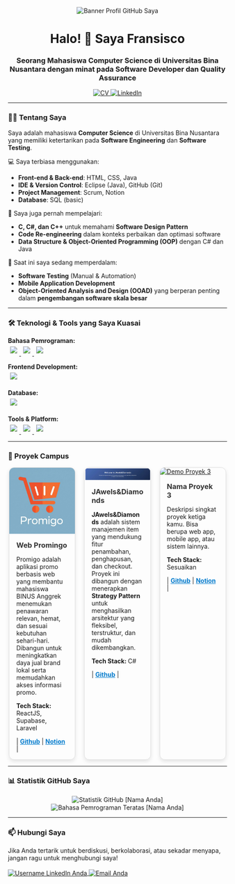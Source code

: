 <p align="center">
  <img src="https://link-ke-gambar-banner-anda.com/banner.png" alt="Banner Profil GitHub Saya">
</p>

<h1 align="center">Halo! 👋 Saya Fransisco</h1>
<h3 align="center">Seorang Mahasiswa Computer Science di Universitas Bina Nusantara dengan minat pada Software Developer dan Quality Assurance</h3>

<p align="center">
  <a href="https://drive.google.com/file/d/1NBnmfolgCUMKxEhtaDDTsTOsyqNhME_u/view?usp=sharing" download="CV-Fransisco.pdf">
    <img src="https://img.shields.io/badge/My_CV-000000?style=for-the-badge&logo=document&logoColor=white" alt="CV">
  </a>
  <a href="https://www.linkedin.com/in/fransiscoskw/" target="_blank">
    <img src="https://img.shields.io/badge/LinkedIn-0A66C2?style=for-the-badge&logo=linkedin&logoColor=white" alt="LinkedIn">
  </a>
</p>

---

### 👨‍💻 Tentang Saya

<p>
  Saya adalah mahasiswa <b>Computer Science</b> di Universitas Bina Nusantara 
  yang memiliki ketertarikan pada <b>Software Engineering</b> dan <b>Software Testing</b>.
</p>

<p>
  💻 Saya terbiasa menggunakan:
  <ul>
    <li><b>Front-end & Back-end</b>: HTML, CSS, Java</li>
    <li><b>IDE & Version Control</b>: Eclipse (Java), GitHub (Git)</li>
    <li><b>Project Management</b>: Scrum, Notion</li>
    <li><b>Database</b>: SQL (basic)</li>
  </ul>
</p>

<p>
  🧩 Saya juga pernah mempelajari:
  <ul>
    <li><b>C, C#, dan C++</b> untuk memahami <b>Software Design Pattern</b></li>
    <li><b>Code Re-engineering</b> dalam konteks perbaikan dan optimasi software</li>
    <li><b>Data Structure & Object-Oriented Programming (OOP)</b> dengan C# dan Java</li>
  </ul>
</p>

<p>
  📱 Saat ini saya sedang memperdalam:
  <ul>
    <li><b>Software Testing</b> (Manual & Automation)</li>
    <li><b>Mobile Application Development</b></li>
    <li><b>Object-Oriented Analysis and Design (OOAD)</b> yang berperan penting 
        dalam <b>pengembangan software skala besar</b></li>
  </ul>
</p>



---

### 🛠️ Teknologi & Tools yang Saya Kuasai

<p align="left">
  <b>Bahasa Pemrograman:</b><br>
  <a href="https://www.java.com/" target="_blank">
    <img style="margin: 5px;" src="https://img.shields.io/badge/Java-007396?style=for-the-badge&logo=java&logoColor=white" />
  </a>
  <a href="https://learn.microsoft.com/en-us/dotnet/csharp/" target="_blank">
    <img style="margin: 5px;" src="https://img.shields.io/badge/C%23-239120?style=for-the-badge&logo=c-sharp&logoColor=white" />
  </a>
  <a href="https://isocpp.org/" target="_blank">
    <img style="margin: 5px;" src="https://img.shields.io/badge/C++-00599C?style=for-the-badge&logo=c%2B%2B&logoColor=white" />
  </a>

  <b>Frontend Development:</b><br>
  <a href="https://tailwindcss.com/" target="_blank">
    <img style="margin: 5px;" src="https://img.shields.io/badge/Tailwind_CSS-38B2AC?style=for-the-badge&logo=tailwind-css&logoColor=white" />
  </a>

  <b>Database:</b><br>
  <a href="https://www.mysql.com/" target="_blank">
    <img style="margin: 5px;" src="https://img.shields.io/badge/MySQL-4479A1?style=for-the-badge&logo=mysql&logoColor=white" />
  </a>

  <b>Tools & Platform:</b><br>
  <a href="https://github.com/" target="_blank">
    <img style="margin: 5px;" src="https://img.shields.io/badge/GitHub-181717?style=for-the-badge&logo=github&logoColor=white" />
  </a>
  <a href="https://www.figma.com/" target="_blank">
    <img style="margin: 5px;" src="https://img.shields.io/badge/Figma-F24E1E?style=for-the-badge&logo=figma&logoColor=white" />
  </a>
  <a href="https://www.notion.so/" target="_blank">
    <img style="margin: 5px;" src="https://img.shields.io/badge/Notion-000000?style=for-the-badge&logo=notion&logoColor=white" />
  </a>
</p>


---

### 🚀 Proyek Campus

<section style="display: flex; flex-wrap: wrap; gap: 20px; justify-content: center;">
  <!-- Proyek 1 -->
  <div style="flex: 1 1 30%; max-width: 30%; border: 1px solid #ddd; border-radius: 12px; overflow: hidden; box-shadow: 0 4px 10px rgba(0,0,0,0.1); transition: transform 0.3s;">
    <a href="https://notion.so/link-ke-proyek-1" target="_blank">
  <img src="asset/prominggo.jpg" 
       alt="Demo Proyek 1" 
       style="width:100%; max-width:300px; max-height:200px; object-fit:cover; display:block; margin:auto;">
    </a>
    <div style="padding: 16px;">
      <h3 style="margin: 0 0 10px;">
        <a href="https://notion.so/link-ke-proyek-1" target="_blank" style="text-decoration: none; color: #333;">Web Promingo</a>
      </h3>
      <p>Promigo adalah aplikasi promo berbasis web yang membantu mahasiswa BINUS Anggrek menemukan penawaran relevan, hemat, dan sesuai kebutuhan sehari-hari. Dibangun untuk meningkatkan daya jual brand lokal serta memudahkan akses informasi promo.</p>
      <p><strong>Tech Stack:</strong> ReactJS, Supabase, Laravel</p>
      |
      <a href="https://bit.ly/4l5uwp6" target="_blank" style="color: #007acc; font-weight: bold;">Github</a>
      |
      <a href="https://bit.ly/3FZMhHz" target="_blank" style="color: #007acc; font-weight: bold;">Notion</a>
      |
    </div>
  </div>

  <!-- Proyek 2 -->
  <div style="flex: 1 1 30%; max-width: 30%; border: 1px solid #ddd; border-radius: 12px; overflow: hidden; box-shadow: 0 4px 10px rgba(0,0,0,0.1); transition: transform 0.3s;">
    <a href="https://notion.so/link-ke-proyek-2" target="_blank">
      <img src="asset/jawel&diamond.png" alt="Demo Proyek 2" style="width:100%; display:block;">
    </a>
    <div style="padding: 16px;">
      <h3 style="margin: 0 0 10px;">
        <a href="https://notion.so/link-ke-proyek-2" target="_blank" style="text-decoration: none; color: #333;">JAwels&Diamonds</a>
      </h3>
      <p><strong>JAwels&Diamonds</strong> adalah sistem manajemen item yang mendukung fitur penambahan, penghapusan, dan checkout. Proyek ini dibangun dengan menerapkan <strong>Strategy Pattern</strong> untuk menghasilkan arsitektur yang fleksibel, terstruktur, dan mudah dikembangkan.</p>
      <p><strong>Tech Stack: </strong>C#</p>
      |
      <a href="https://github.com/Feanken/Proyek_Pattern_Software_Design.git" target="_blank" style="color: #007acc; font-weight: bold;">Github</a>
      |
    </div>
  </div>

  <!-- Proyek 3 (contoh kosong, bisa isi sendiri) -->
  <div style="flex: 1 1 30%; max-width: 30%; border: 1px solid #ddd; border-radius: 12px; overflow: hidden; box-shadow: 0 4px 10px rgba(0,0,0,0.1); transition: transform 0.3s;">
    <a href="https://notion.so/link-ke-proyek-3" target="_blank">
      <img src="asset/proyek3.png" alt="Demo Proyek 3" style="width:100%; display:block;">
    </a>
    <div style="padding: 16px;">
      <h3 style="margin: 0 0 10px;">
        <a href="https://notion.so/link-ke-proyek-3" target="_blank" style="text-decoration: none; color: #333;">Nama Proyek 3</a>
      </h3>
      <p>Deskripsi singkat proyek ketiga kamu. Bisa berupa web app, mobile app, atau sistem lainnya.</p>
      <p><strong>Tech Stack:</strong> Sesuaikan</p>
      |
      <a href="https://github.com/" target="_blank" style="color: #007acc; font-weight: bold;">Github</a>
      |
      <a href="https://notion.so/" target="_blank" style="color: #007acc; font-weight: bold;">Notion</a>
      |
    </div>
  </div>
</section>



---

### 📊 Statistik GitHub Saya
<p align="center">
  <img align="center" src="https://github-readme-stats.vercel.app/api?username=username-anda&show_icons=true&locale=en&theme=radical" alt="Statistik GitHub [Nama Anda]" />
  <img align="center" src="https://github-readme-stats.vercel.app/api/top-langs/?username=username-anda&layout=compact&locale=en&theme=radical" alt="Bahasa Pemrograman Teratas [Nama Anda]" />
</p>

---

### 📫 Hubungi Saya
<p align="left">
Jika Anda tertarik untuk berdiskusi, berkolaborasi, atau sekadar menyapa, jangan ragu untuk menghubungi saya!
<br><br>
<a href="https://www.linkedin.com/in/fransiscoskw/" target="_blank">
  <img align="center" src="https://raw.githubusercontent.com/rahuldkjain/github-profile-readme-generator/master/src/images/icons/Social/linked-in-alt.svg" 
       alt="Username LinkedIn Anda" height="30" width="40" />
</a>
<a href="mailto:fransisco001@binus.ac.id" target="_blank">
  <img align="center" src="https://cdn-icons-png.flaticon.com/512/281/281769.png" 
       alt="Email Anda" height="30" width="40" />
</a>

